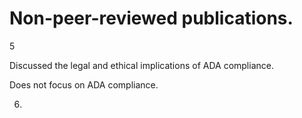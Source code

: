 # Non-peer-reviewed publications.

5

Discussed the legal and ethical implications of ADA compliance.

Does not focus on ADA compliance.

6.